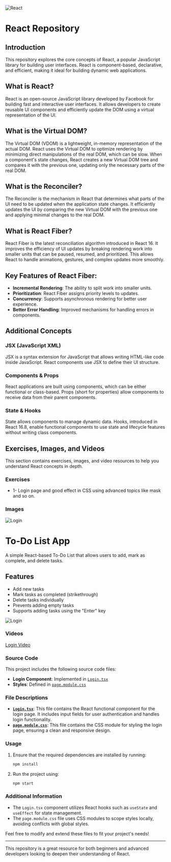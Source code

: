 ![React](React.png)
# React Repository

## Introduction
This repository explores the core concepts of React, a popular JavaScript library for building user interfaces. React is component-based, declarative, and efficient, making it ideal for building dynamic web applications.

## What is React?
React is an open-source JavaScript library developed by Facebook for building fast and interactive user interfaces. It allows developers to create reusable UI components and efficiently update the DOM using a virtual representation of the UI.

## What is the Virtual DOM?
The Virtual DOM (VDOM) is a lightweight, in-memory representation of the actual DOM. React uses the Virtual DOM to optimize rendering by minimizing direct manipulations of the real DOM, which can be slow. When a component's state changes, React creates a new Virtual DOM tree and compares it with the previous one, updating only the necessary parts of the real DOM.

## What is the Reconciler?
The Reconciler is the mechanism in React that determines what parts of the UI need to be updated when the application state changes. It efficiently updates the UI by comparing the new Virtual DOM with the previous one and applying minimal changes to the real DOM.

## What is React Fiber?
React Fiber is the latest reconciliation algorithm introduced in React 16. It improves the efficiency of UI updates by breaking rendering work into smaller units that can be paused, resumed, and prioritized. This allows React to handle animations, gestures, and complex updates more smoothly.

## Key Features of React Fiber:
- **Incremental Rendering**: The ability to split work into smaller units.
- **Prioritization**: React Fiber assigns priority levels to updates.
- **Concurrency**: Supports asynchronous rendering for better user experience.
- **Better Error Handling**: Improved mechanisms for handling errors in components.

## Additional Concepts
### JSX (JavaScript XML)
JSX is a syntax extension for JavaScript that allows writing HTML-like code inside JavaScript. React components use JSX to define their UI structure.

### Components & Props
React applications are built using components, which can be either functional or class-based. Props (short for properties) allow components to receive data from their parent components.

### State & Hooks
State allows components to manage dynamic data. Hooks, introduced in React 16.8, enable functional components to use state and lifecycle features without writing class components.

## Exercises, Images, and Videos
This section contains exercises, images, and video resources to help you understand React concepts in depth.

### Exercises
- 1- Login page and good effect in CSS using advanced topics like mask and so on.

### Images
![Login](Login.png)

# To-Do List App

A simple React-based To-Do List that allows users to add, mark as complete, and delete tasks.

## Features
- Add new tasks  
- Mark tasks as completed (strikethrough)  
- Delete tasks individually  
- Prevents adding empty tasks  
- Supports adding tasks using the "Enter" key 

![Login](Todolist.png)

### Videos
[Login Video](Login.mp4)

### Source Code

This project includes the following source code files:

- **Login Component**: Implemented in [`Login.tsx`](./Login.tsx)
- **Styles**: Defined in [`page.module.css`](./page.module.css)

### File Descriptions

- **[`Login.tsx`](./Login.tsx)**: This file contains the React functional component for the login page. It includes input fields for user authentication and handles login functionality.
- **[`page.module.css`](./page.module.css)**: This file contains the CSS module for styling the login page, ensuring a clean and responsive design.

### Usage

1. Ensure that the required dependencies are installed by running:
   ```bash
   npm install
   ```
2. Run the project using:
   ```bash
   npm start
   ```

### Additional Information

- The `Login.tsx` component utilizes React hooks such as `useState` and `useEffect` for state management.
- The `page.module.css` file uses CSS modules to scope styles locally, avoiding conflicts with global styles.

Feel free to modify and extend these files to fit your project's needs!


---
This repository is a great resource for both beginners and advanced developers looking to deepen their understanding of React.


